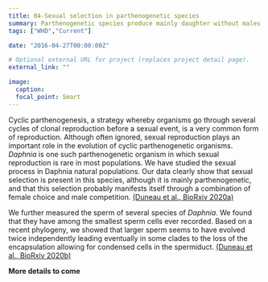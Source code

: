```yaml
---
title: 04-Sexual selection in parthenogenetic species
summary: Parthenogenetic species produce mainly daughter without males. We study the selection during the rare event of sexual reproduction.
tags: ["WHD","Current"]

date: "2016-04-27T00:00:00Z"

# Optional external URL for project (replaces project detail page).
external_link: ""

image:
  caption:
  focal_point: Smart
---
```


Cyclic parthenogenesis, a strategy whereby organisms go through several cycles of clonal reproduction before a sexual event, is a very common form of reproduction. Although often ignored, sexual reproduction plays an important role in the evolution of cyclic parthenogenetic organisms. <i>Daphnia</i> is one such parthenogenetic organism in which sexual reproduction is rare in most populations. We have studied the sexual process in Daphnia natural populations. Our data clearly show that sexual selection is present in this species, although it is mainly parthenogenetic, and that this selection probably manifests itself through a combination of female choice and male competition. [(Duneau et al., BioRxiv 2020a)](Duneau_SexSelPart.pdf)


We further measured the sperm of several species of <i>Daphnia</i>. We found that they have among the smallest sperm cells ever recorded. Based on a recent phylogeny, we showed that larger sperm seems to have evolved twice independently leading eventually in some clades to the loss of the encapsulation allowing for condensed cells in the spermiduct. [(Duneau et al., BioRxiv 2020b)](Duneau_SpermEvol.pdf)

<b>More details to come</b>
